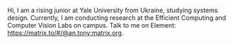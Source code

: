 Hi, I am a rising junior at Yale University from Ukraine, studying systems design. Currently, I am conducting research at the Efficient Computing and Computer Vision Labs on campus. Talk to me on Element: https://matrix.to/#/@an.tony:matrix.org.

<img src="https://komarev.com/ghpvc/?username=anton-mel&style=flat-square&color=blue" alt=""/></img>

